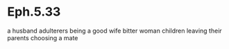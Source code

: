 # Eph.5.33

a husband
adulterers
being a good wife
bitter woman
children leaving their parents
choosing a mate
